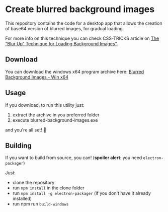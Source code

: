 # Create blurred background images

This repository contains the code for a desktop app that allows the creation of base64 version of blurred images, for gradual loading.

For more info on this technique you can check CSS-TRICKS article on [The “Blur Up” Technique for Loading Background Images"](https://css-tricks.com/the-blur-up-technique-for-loading-background-images/).

## Download
You can download the windows x64 program archive here:
[Blurred Background Images - Win x64](https://github.com/MatteoPieroni/create-blurred-background-images/blob/master/release-builds/Blurred-Background-Images-win32-x64.zip)

## Usage
If you download, to run this utility just:
1. extract the archive in you preferred folder
2. execute blurred-background-images.exe

and you're all set! 🍻

## Building
If you want to build from source, you can!
(**spoiler alert**: you need `electron-packager`)

Just:

- clone the repository
- run `npm install` in the clone folder
- run `npm install -g electron-packager` (if you don't have it already installed)
- run npm run `build-windows`

